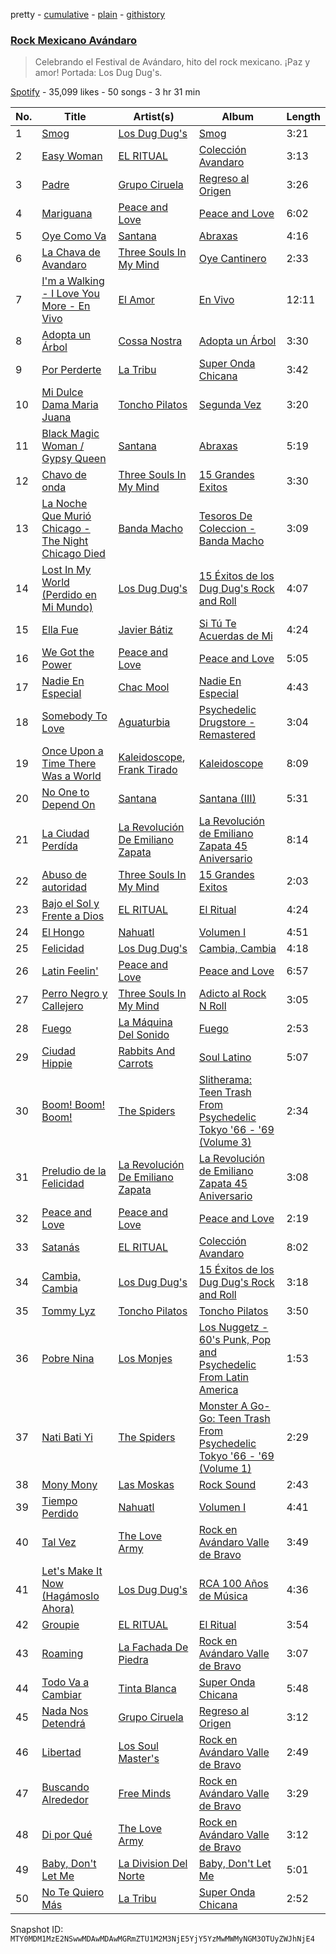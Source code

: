 pretty - [cumulative](/playlists/cumulative/37i9dQZF1DX7TZic46Z9vh.md) - [plain](/playlists/plain/37i9dQZF1DX7TZic46Z9vh) - [githistory](https://github.githistory.xyz/mackorone/spotify-playlist-archive/blob/main/playlists/plain/37i9dQZF1DX7TZic46Z9vh)

### [Rock Mexicano Avándaro](https://open.spotify.com/playlist/37i9dQZF1DX7TZic46Z9vh)

> Celebrando el Festival de Avándaro, hito del rock mexicano\. ¡Paz y amor! Portada: Los Dug Dug's.

[Spotify](https://open.spotify.com/user/spotify) - 35,099 likes - 50 songs - 3 hr 31 min

| No. | Title | Artist(s) | Album | Length |
|---|---|---|---|---|
| 1 | [Smog](https://open.spotify.com/track/6MzXulC37YZkShGJLXYR14) | [Los Dug Dug's](https://open.spotify.com/artist/4NJDvfZdkJBPqecQ83THVT) | [Smog](https://open.spotify.com/album/1QQZWTHIDvquxXLSqCaq9L) | 3:21 |
| 2 | [Easy Woman](https://open.spotify.com/track/2wcCHVRTtIzdHjbgbQxMVH) | [EL RITUAL](https://open.spotify.com/artist/5892Xxyev45o73ZrqlmMGT) | [Colección Avandaro](https://open.spotify.com/album/52secMI8PGxRR44sNXPkcP) | 3:13 |
| 3 | [Padre](https://open.spotify.com/track/0Pfmcd69ZHAutoGFXIMdfo) | [Grupo Ciruela](https://open.spotify.com/artist/1xPdPBhKemqYuJUlaLTR9S) | [Regreso al Origen](https://open.spotify.com/album/54FzvnC07SZN2QpZ1yF0Jn) | 3:26 |
| 4 | [Mariguana](https://open.spotify.com/track/7tg2dbJi72K4cK4kjdp2g2) | [Peace and Love](https://open.spotify.com/artist/5wDBmKAwsm1Tp69yh3xV2Z) | [Peace and Love](https://open.spotify.com/album/6iNEmKhA3QO1yBo2syHKr2) | 6:02 |
| 5 | [Oye Como Va](https://open.spotify.com/track/5u6y4u5EgDv0peILf60H5t) | [Santana](https://open.spotify.com/artist/6GI52t8N5F02MxU0g5U69P) | [Abraxas](https://open.spotify.com/album/1CHUXwuge9A7L2KiA3vnR6) | 4:16 |
| 6 | [La Chava de Avandaro](https://open.spotify.com/track/7vF23kio37rXXLrS3biEgh) | [Three Souls In My Mind](https://open.spotify.com/artist/0FWt6THmobpdzk7727cq2R) | [Oye Cantinero](https://open.spotify.com/album/0zqkgfxNAggVV3KaXmzzEF) | 2:33 |
| 7 | [I'm a Walking \- I Love You More \- En Vivo](https://open.spotify.com/track/0gw7FHb7rAdxHXJRlHSbq1) | [El Amor](https://open.spotify.com/artist/6bNso1JBkY1Bp6Xbcb1ZdS) | [En Vivo](https://open.spotify.com/album/2oV7ZTUFSRFPwzFwxowLgS) | 12:11 |
| 8 | [Adopta un Árbol](https://open.spotify.com/track/1NRWS2eUmmCtk0ttBxTHWJ) | [Cossa Nostra](https://open.spotify.com/artist/3wLZEAt80jqCe3F2XJaSIT) | [Adopta un Árbol](https://open.spotify.com/album/6idPl4nKH9L80y4zY8hav1) | 3:30 |
| 9 | [Por Perderte](https://open.spotify.com/track/0MZkBBNYzHxAWMiJjpZHXy) | [La Tribu](https://open.spotify.com/artist/1S3mBYfIcrUcIJXy1ZsDS0) | [Super Onda Chicana](https://open.spotify.com/album/3Mg8dzenMcNgMFqzsu1D5L) | 3:42 |
| 10 | [Mi Dulce Dama Maria Juana](https://open.spotify.com/track/6aJ6Gh8xOEyr5NSASi4gfr) | [Toncho Pilatos](https://open.spotify.com/artist/3RKNiMGSJ4dfDpizaqm9X3) | [Segunda Vez](https://open.spotify.com/album/2aPI3nlQ9h71HiktRGuKZK) | 3:20 |
| 11 | [Black Magic Woman / Gypsy Queen](https://open.spotify.com/track/7cDxjUnMitNKQC5c8RQUko) | [Santana](https://open.spotify.com/artist/6GI52t8N5F02MxU0g5U69P) | [Abraxas](https://open.spotify.com/album/1CHUXwuge9A7L2KiA3vnR6) | 5:19 |
| 12 | [Chavo de onda](https://open.spotify.com/track/21eBjW0qDhxhqSWF7RTVp8) | [Three Souls In My Mind](https://open.spotify.com/artist/0FWt6THmobpdzk7727cq2R) | [15 Grandes Exitos](https://open.spotify.com/album/4XF4LoXW8gg1wMVLLfJIRR) | 3:30 |
| 13 | [La Noche Que Murió Chicago \- The Night Chicago Died](https://open.spotify.com/track/0qdQxY9G4Xm5RfwbE0eSjP) | [Banda Macho](https://open.spotify.com/artist/12mq0ogO8fHAWMMtOiXm0r) | [Tesoros De Coleccion \- Banda Macho](https://open.spotify.com/album/1TA36qabBslE9IWynbEJhQ) | 3:09 |
| 14 | [Lost In My World \(Perdido en Mi Mundo\)](https://open.spotify.com/track/7CsV5sRCCpayqPhmtJoNTU) | [Los Dug Dug's](https://open.spotify.com/artist/4NJDvfZdkJBPqecQ83THVT) | [15 Éxitos de los Dug Dug's Rock and Roll](https://open.spotify.com/album/5CtcJWRwRPZF0WkJ92ZspC) | 4:07 |
| 15 | [Ella Fue](https://open.spotify.com/track/5tTZCXy4lOapYDw7kMPRaX) | [Javier Bátiz](https://open.spotify.com/artist/6ilGdhbF4bK00hzVs5fHt1) | [Si Tú Te Acuerdas de Mi](https://open.spotify.com/album/0Lg4pYC31TmqCggVLFk5ZG) | 4:24 |
| 16 | [We Got the Power](https://open.spotify.com/track/5oT6RhkT5lEFpFWYe0s3aS) | [Peace and Love](https://open.spotify.com/artist/5wDBmKAwsm1Tp69yh3xV2Z) | [Peace and Love](https://open.spotify.com/album/6iNEmKhA3QO1yBo2syHKr2) | 5:05 |
| 17 | [Nadie En Especial](https://open.spotify.com/track/0UVNcbB9W1h1fZGyhef3Nd) | [Chac Mool](https://open.spotify.com/artist/2qEmeuF0gIyxdU1OyxNl22) | [Nadie En Especial](https://open.spotify.com/album/7iKk5AQokTUn012tYH347o) | 4:43 |
| 18 | [Somebody To Love](https://open.spotify.com/track/44ixJpyPZYW5pgwgfTsSaR) | [Aguaturbia](https://open.spotify.com/artist/1GGnADQvJeAIqtrjWc0CFc) | [Psychedelic Drugstore \- Remastered](https://open.spotify.com/album/6TrlKpZSlcw3qzdHc42QzP) | 3:04 |
| 19 | [Once Upon a Time There Was a World](https://open.spotify.com/track/6EQiAGhNZarnbYfP078nSw) | [Kaleidoscope](https://open.spotify.com/artist/14c0CEGVWU6eO48Su2PiMf), [Frank Tirado](https://open.spotify.com/artist/2kkBRGpjJ91l3G7RzUm4r6) | [Kaleidoscope](https://open.spotify.com/album/5rKS4yZgNS23kiB5ccZbNS) | 8:09 |
| 20 | [No One to Depend On](https://open.spotify.com/track/3pPnys7mGV0DQkQoxmovXi) | [Santana](https://open.spotify.com/artist/6GI52t8N5F02MxU0g5U69P) | [Santana \(III\)](https://open.spotify.com/album/3iE6Jik24CBE0uv1lyyplI) | 5:31 |
| 21 | [La Ciudad Perdída](https://open.spotify.com/track/2HUStBRlw7k3zbEsAA7Aw4) | [La Revolución De Emiliano Zapata](https://open.spotify.com/artist/2EoCwZo2xMt4mkFRwlgqb2) | [La Revolución de Emiliano Zapata 45 Aniversario](https://open.spotify.com/album/1cP1e2FsxvhrJkcMq8Ed2v) | 8:14 |
| 22 | [Abuso de autoridad](https://open.spotify.com/track/1XheWGcrMGywXilhQPoZzr) | [Three Souls In My Mind](https://open.spotify.com/artist/0FWt6THmobpdzk7727cq2R) | [15 Grandes Exitos](https://open.spotify.com/album/4XF4LoXW8gg1wMVLLfJIRR) | 2:03 |
| 23 | [Bajo el Sol y Frente a Dios](https://open.spotify.com/track/0l7HozUhjIfjzVhRcC1Say) | [EL RITUAL](https://open.spotify.com/artist/5892Xxyev45o73ZrqlmMGT) | [El Ritual](https://open.spotify.com/album/5BUdMrFRo924docI7JKqmo) | 4:24 |
| 24 | [El Hongo](https://open.spotify.com/track/11nP4a0rGP0UWyFWUpI70r) | [Nahuatl](https://open.spotify.com/artist/0gLvrQ3TEUm3DDyud9Qa7K) | [Volumen I](https://open.spotify.com/album/645mFqD3c66EuYrYZg02Kk) | 4:51 |
| 25 | [Felicidad](https://open.spotify.com/track/69zNya4MS99hNuwBXZ46MT) | [Los Dug Dug's](https://open.spotify.com/artist/4NJDvfZdkJBPqecQ83THVT) | [Cambia, Cambia](https://open.spotify.com/album/77KHWR4kgEFYveU3I3e4j3) | 4:18 |
| 26 | [Latin Feelin'](https://open.spotify.com/track/4bj6HSXySYNpMO2f38P8Kp) | [Peace and Love](https://open.spotify.com/artist/5wDBmKAwsm1Tp69yh3xV2Z) | [Peace and Love](https://open.spotify.com/album/6iNEmKhA3QO1yBo2syHKr2) | 6:57 |
| 27 | [Perro Negro y Callejero](https://open.spotify.com/track/7lQVq7S3mqEJnF6mDfKka8) | [Three Souls In My Mind](https://open.spotify.com/artist/0FWt6THmobpdzk7727cq2R) | [Adicto al Rock N Roll](https://open.spotify.com/album/5V0WSZ1ihWk7bbDZ9O4LoQ) | 3:05 |
| 28 | [Fuego](https://open.spotify.com/track/3AYFCwZNWpArhFGHJnJhjw) | [La Máquina Del Sonido](https://open.spotify.com/artist/1wT6pLxxW0tFyk2nnE5HGg) | [Fuego](https://open.spotify.com/album/5XtOkFfnOOIvhK1skQsKdN) | 2:53 |
| 29 | [Ciudad Hippie](https://open.spotify.com/track/6VwQN0X2kpPnnYohDCPK7v) | [Rabbits And Carrots](https://open.spotify.com/artist/5FjZWiU4wLCmX0QBaMKhwQ) | [Soul Latino](https://open.spotify.com/album/53nfvyyeuDSxk7PZjptrFE) | 5:07 |
| 30 | [Boom! Boom! Boom!](https://open.spotify.com/track/4BuMxDprV7PhLj5ykVwA9I) | [The Spiders](https://open.spotify.com/artist/5mrfwFGMT56yGbirhVdInL) | [Slitherama: Teen Trash From Psychedelic Tokyo '66 \- '69 \(Volume 3\)](https://open.spotify.com/album/3sV1mS552317G9XyVhkQOb) | 2:34 |
| 31 | [Preludio de la Felicidad](https://open.spotify.com/track/5pPdMdO7P2V7fG2ELZbI8b) | [La Revolución De Emiliano Zapata](https://open.spotify.com/artist/2EoCwZo2xMt4mkFRwlgqb2) | [La Revolución de Emiliano Zapata 45 Aniversario](https://open.spotify.com/album/1cP1e2FsxvhrJkcMq8Ed2v) | 3:08 |
| 32 | [Peace and Love](https://open.spotify.com/track/4Ngt4pSPtlMWOpuNkdRotF) | [Peace and Love](https://open.spotify.com/artist/5wDBmKAwsm1Tp69yh3xV2Z) | [Peace and Love](https://open.spotify.com/album/6iNEmKhA3QO1yBo2syHKr2) | 2:19 |
| 33 | [Satanás](https://open.spotify.com/track/6hG2T8xkFaCTscKbAIPYYm) | [EL RITUAL](https://open.spotify.com/artist/5892Xxyev45o73ZrqlmMGT) | [Colección Avandaro](https://open.spotify.com/album/52secMI8PGxRR44sNXPkcP) | 8:02 |
| 34 | [Cambia, Cambia](https://open.spotify.com/track/5naHaIvjo1Cw1O4ASdktgG) | [Los Dug Dug's](https://open.spotify.com/artist/4NJDvfZdkJBPqecQ83THVT) | [15 Éxitos de los Dug Dug's Rock and Roll](https://open.spotify.com/album/5CtcJWRwRPZF0WkJ92ZspC) | 3:18 |
| 35 | [Tommy Lyz](https://open.spotify.com/track/2MWlye2Nga64EmS28igJs7) | [Toncho Pilatos](https://open.spotify.com/artist/3RKNiMGSJ4dfDpizaqm9X3) | [Toncho Pilatos](https://open.spotify.com/album/2GBWCqo2XWqqfNhhIRXSwK) | 3:50 |
| 36 | [Pobre Nina](https://open.spotify.com/track/7B9yavzlfIDl1rxyiicNQY) | [Los Monjes](https://open.spotify.com/artist/6PjH1bMbi3GPcgur2egQMO) | [Los Nuggetz \- 60's Punk, Pop and Psychedelic From Latin America](https://open.spotify.com/album/3Wmj1OJev6LrgjS9SIPBk7) | 1:53 |
| 37 | [Nati Bati Yi](https://open.spotify.com/track/0696PYVWQH7HZdTGeY33ZK) | [The Spiders](https://open.spotify.com/artist/5mrfwFGMT56yGbirhVdInL) | [Monster A Go\-Go: Teen Trash From Psychedelic Tokyo '66 \- '69 \(Volume 1\)](https://open.spotify.com/album/0d3ymarURd8tsiawQJJxl7) | 2:29 |
| 38 | [Mony Mony](https://open.spotify.com/track/4roB2QW6dbmd799xB21dQX) | [Las Moskas](https://open.spotify.com/artist/5tqciiCyuTvqWLNGE7MvpY) | [Rock Sound](https://open.spotify.com/album/3O3bm3NTe7IRZHPmbm2dMZ) | 2:43 |
| 39 | [Tiempo Perdido](https://open.spotify.com/track/1PBS2zYINZFFs3Vt8AFfPL) | [Nahuatl](https://open.spotify.com/artist/0gLvrQ3TEUm3DDyud9Qa7K) | [Volumen I](https://open.spotify.com/album/645mFqD3c66EuYrYZg02Kk) | 4:41 |
| 40 | [Tal Vez](https://open.spotify.com/track/5DYUNEs6WLl5PRdTzZX0GC) | [The Love Army](https://open.spotify.com/artist/3exRYG9uxjbexEWepSOt1S) | [Rock en Avándaro Valle de Bravo](https://open.spotify.com/album/4YeKgMdvtyH6pLC0g4uqMT) | 3:49 |
| 41 | [Let's Make It Now \(Hagámoslo Ahora\)](https://open.spotify.com/track/7pKFG1Hlr37cS8TLJCs27j) | [Los Dug Dug's](https://open.spotify.com/artist/4NJDvfZdkJBPqecQ83THVT) | [RCA 100 Años de Música](https://open.spotify.com/album/1d3ehrCDJMcz0qWKQ1GYg7) | 4:36 |
| 42 | [Groupie](https://open.spotify.com/track/5CNo2B3LgMJgheq3ikhVir) | [EL RITUAL](https://open.spotify.com/artist/5892Xxyev45o73ZrqlmMGT) | [El Ritual](https://open.spotify.com/album/5BUdMrFRo924docI7JKqmo) | 3:54 |
| 43 | [Roaming](https://open.spotify.com/track/7qbSUZaGP6FyvadcKT59WF) | [La Fachada De Piedra](https://open.spotify.com/artist/4alM2y1QDZQ9NkVgdmO0f9) | [Rock en Avándaro Valle de Bravo](https://open.spotify.com/album/4YeKgMdvtyH6pLC0g4uqMT) | 3:07 |
| 44 | [Todo Va a Cambiar](https://open.spotify.com/track/5HDGih43ec6WSYusNEK20z) | [Tinta Blanca](https://open.spotify.com/artist/7hTAxPi8RHeCyx9fZImNpF) | [Super Onda Chicana](https://open.spotify.com/album/3Mg8dzenMcNgMFqzsu1D5L) | 5:48 |
| 45 | [Nada Nos Detendrá](https://open.spotify.com/track/6bpu24bVKDCEyFHdpcNEMA) | [Grupo Ciruela](https://open.spotify.com/artist/1xPdPBhKemqYuJUlaLTR9S) | [Regreso al Origen](https://open.spotify.com/album/54FzvnC07SZN2QpZ1yF0Jn) | 3:12 |
| 46 | [Libertad](https://open.spotify.com/track/3oCXeYBiZODvdaXHranRHd) | [Los Soul Master's](https://open.spotify.com/artist/4dlWy5TRLwDd04nALLTWfe) | [Rock en Avándaro Valle de Bravo](https://open.spotify.com/album/4YeKgMdvtyH6pLC0g4uqMT) | 2:49 |
| 47 | [Buscando Alrededor](https://open.spotify.com/track/2DCkcms3GQKZLrefroSjWR) | [Free Minds](https://open.spotify.com/artist/0kGveKppn8AMtl7Jmt5scY) | [Rock en Avándaro Valle de Bravo](https://open.spotify.com/album/4YeKgMdvtyH6pLC0g4uqMT) | 3:29 |
| 48 | [Di por Qué](https://open.spotify.com/track/0XSnUE3EFdWhFdAA8qXUBQ) | [The Love Army](https://open.spotify.com/artist/3exRYG9uxjbexEWepSOt1S) | [Rock en Avándaro Valle de Bravo](https://open.spotify.com/album/4YeKgMdvtyH6pLC0g4uqMT) | 3:12 |
| 49 | [Baby, Don't Let Me](https://open.spotify.com/track/3TAQxgTxSMaznFC1MHa0Xd) | [La Division Del Norte](https://open.spotify.com/artist/4vWM7TI7ArFXtfFFACYY9p) | [Baby, Don't Let Me](https://open.spotify.com/album/6sqWKQdhUsiksa4gXVRcdF) | 5:01 |
| 50 | [No Te Quiero Más](https://open.spotify.com/track/4sivmBy111vgjs7Ke9Ltb1) | [La Tribu](https://open.spotify.com/artist/1S3mBYfIcrUcIJXy1ZsDS0) | [Super Onda Chicana](https://open.spotify.com/album/3Mg8dzenMcNgMFqzsu1D5L) | 2:52 |

Snapshot ID: `MTY0MDM1MzE2NSwwMDAwMDAwMGRmZTU1M2M3NjE5YjY5YzMwMWMyNGM3OTUyZWJhNjE4`
